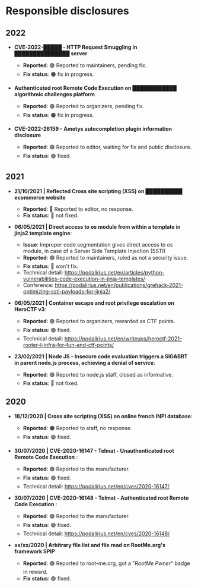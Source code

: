 # Responsible disclosures

## 2022

 - **CVE-2022-█████ - HTTP Request Smuggling in ███████████████ server**
   - **Reported**: 🟢 Reported to maintainers, pending fix.
   - **Fix status**: 🟠 fix in progress.

 - **Authenticated root Remote Code Execution on ████████████ algorithmic challenges platform**
   - **Reported**: 🟢 Reported to organizers, pending fix.
   - **Fix status**: 🟠 fix in progress.
   
 - **CVE-2022-26159 - Ametys autocompletion plugin information disclosure**
   - **Reported**: 🟢 Reported to editor, waiting for fix and public disclosure.
   - **Fix status**: 🟢 fixed.
     
## 2021

 - **21/10/2021 | Reflected Cross site scripting (XSS) on ██████████ ecommerce website**
   - **Reported**: 🔴 Reported to editor, no response.
   - **Fix status**: 🔴 not fixed.
   
 - **06/05/2021 | Direct access to os module from within a template in jinja2 template engine**:
   - **Issue**: Improper code segmentation gives direct access to os module, in case of a Server Side Template Injection (SSTI)
   - **Reported**: 🟢 Reported to maintainers, ruled as not a security issue.
   - **Fix status**: 🔴 won't fix.
   - Technical detail: https://podalirius.net/en/articles/python-vulnerabilities-code-execution-in-jinja-templates/
   - Conference: https://podalirius.net/en/publications/grehack-2021-optimizing-ssti-payloads-for-jinja2/
   
 - **06/05/2021 | Container escape and root privilege escalation on HeroCTF v3**:
   - **Reported**: 🟢 Reported to organizers, rewarded as CTF points.
   - **Fix status**: 🟢 fixed.
   - Technical detail: https://podalirius.net/en/writeups/heroctf-2021-rooter-l-infra-for-fun-and-ctf-points/
   
 - **23/02/2021 | Node JS - Insecure code evaluation triggers a SIGABRT in parent node.js process, achieving a denial of service**:
   - **Reported**: 🟢 Reported to node.js staff, closed as informative.
   - **Fix status**: 🔴 not fixed.
 
## 2020
 
 - **18/12/2020 | Cross site scripting (XSS) on online french INPI database**:
   - **Reported**: 🟠 Reported to staff, no response.
   - **Fix status**: 🟢 fixed.

 - **30/07/2020 | CVE-2020-16147 - Telmat - Unauthenticated root Remote Code Execution** :
   - **Reported**: 🟢 Reported to the manufacturer.
   - **Fix status**: 🟢 fixed.
   - Technical detail: https://podalirius.net/en/cves/2020-16147/
   
 - **30/07/2020 | CVE-2020-16148 - Telmat - Authenticated root Remote Code Execution** :
   - **Reported**: 🟢 Reported to the manufacturer.
   - **Fix status**: 🟢 fixed.
   - Technical detail: https://podalirius.net/en/cves/2020-16148/

 - **xx/xx/2020 | Arbitrary file list and file read on RootMe.org's framework SPIP**
   - **Reported**: 🟢 Reported to root-me.org, got a "_RootMe Pwner_" badge in reward.
   - **Fix status**: 🟢 fixed.
